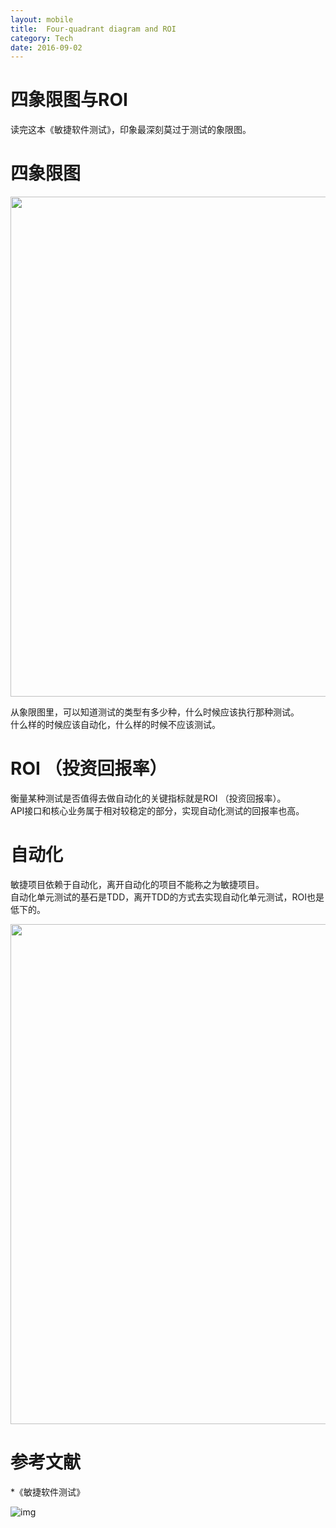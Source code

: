 ```yaml
---
layout: mobile
title:  Four-quadrant diagram and ROI
category: Tech
date: 2016-09-02
---
```


四象限图与ROI
=====================
读完这本《敏捷软件测试》，印象最深刻莫过于测试的象限图。  

# 四象限图
<img src="/img/2016/AgileTest1.png" width="800">

从象限图里，可以知道测试的类型有多少种，什么时候应该执行那种测试。  
什么样的时候应该自动化，什么样的时候不应该测试。  

# ROI （投资回报率）

衡量某种测试是否值得去做自动化的关键指标就是ROI （投资回报率）。  
API接口和核心业务属于相对较稳定的部分，实现自动化测试的回报率也高。  


# 自动化

敏捷项目依赖于自动化，离开自动化的项目不能称之为敏捷项目。  
自动化单元测试的基石是TDD，离开TDD的方式去实现自动化单元测试，ROI也是低下的。  

<img src="/img/2016/AgileTest2.png" width="800">

# 参考文献
*《敏捷软件测试》  

![img](https://img3.doubanio.com/lpic/s22778583.jpg)

